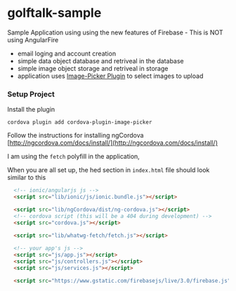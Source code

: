 # golftalk-sample
Sample Application using using the new features of Firebase - This is NOT using AngularFire

- email loging and account creation
- simple data object database and retriveal in the database
- simple image object storage and retriveal in storage
- application uses [Image-Picker Plugin](http://bit.ly/25a3xfG) to select images to upload

### Setup Project

Install the plugin
```
cordova plugin add cordova-plugin-image-picker
```
Follow the instructions for installing ngCordova
[http://ngcordova.com/docs/install/](http://ngcordova.com/docs/install/)

I am using the `fetch` polyfill in the application, 

When you are all set up, the hed section in `index.html` file should look similar to this
```html
  <!-- ionic/angularjs js -->
  <script src="lib/ionic/js/ionic.bundle.js"></script>

  <script src="lib/ngCordova/dist/ng-cordova.js"></script>
  <!-- cordova script (this will be a 404 during development) -->
  <script src="cordova.js"></script>

  <script src="lib/whatwg-fetch/fetch.js"></script>
  
  <!-- your app's js -->
  <script src="js/app.js"></script>
  <script src="js/controllers.js"></script>
  <script src="js/services.js"></script>

  <script src="https://www.gstatic.com/firebasejs/live/3.0/firebase.js"></script>
```
